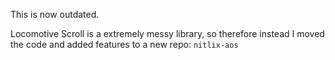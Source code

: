 This is now outdated.

Locomotive Scroll is a extremely messy library, so therefore instead I moved the code and added features to a new repo: `nitlix-aos`
